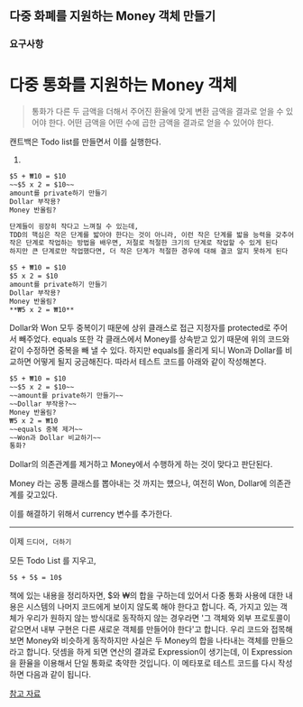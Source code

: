 ##  다중 화폐를 지원하는 Money 객체 만들기


### 요구사항

# 다중 통화를 지원하는 Money 객체

>통화가 다른 두 금액을 더해서 주어진 환율에 맞게 변환 금액을 결과로 얻을 수 있어야 한다.
> 어떤 금액을 어떤 수에 곱한 금액을 결과로 얻을 수 있어야 한다.


캔트백은 Todo list를 만들면서 이를 실행한다.

1. 
```markdown
$5 + ₩10 = $10
~~$5 x 2 = $10~~
amount를 private하기 만들기
Dollar 부작용?
Money 반올림?
```


```markdown
단계들이 굉장히 작다고 느껴질 수 있는데,
TDD의 핵심은 작은 단계를 밟아야 한다는 것이 아니라, 이런 작은 단계를 밟을 능력을 갖추어야 한다는 것이다
작은 단계로 작업하는 방법을 배우면, 저절로 적절한 크기의 단계로 작업할 수 있게 된다
하지만 큰 단계로만 작업했다면, 더 작은 단계가 적절한 경우에 대해 결코 알지 못하게 된다
```

```markdown
$5 + ₩10 = $10
$5 x 2 = $10
amount를 private하기 만들기
Dollar 부작용?
Money 반올림?
**₩5 x 2 = ₩10**
```


Dollar와 Won 모두 중복이기 때문에 상위 클래스로 접근 지정자를 protected로 주어서 빼주었다. 
equals 또한 각 클래스에서 Money를 상속받고 있기 때문에 위의 코드와 같이 수정하면 중복을 빼 낼 수 있다. 
하지만 equals를 올리게 되니 Won과 Dollar를 비교하면 어떻게 될지 궁금해진다. 따라서 테스트 코드를 아래와 같이 작성해본다.

```markdown
$5 + ₩10 = $10
~~$5 x 2 = $10~~
~~amount를 private하기 만들기~~
~~Dollar 부작용?~~
Money 반올림?
₩5 x 2 = ₩10
~~equals 중복 제거~~
~~Won과 Dollar 비교하기~~
통화?
```

Dollar의 의존관계를 제거하고 Money에서 수행하게 하는 것이 맞다고 판단된다.

Money 라는 공통 클래스를 뽑아내는 것 까지는 헀으나,
여전히 Won, Dollar에 의존관계를 갖고있다.

이를 해결하기 위해서 currency 변수를 추가한다.

---

이제 `드디어, 더하기`

모든 Todo List 를 지우고, 

```
5$ + 5$ = 10$
```

책에 있는 내용을 정리하자면, $와 ₩의 합을 구하는데 있어서 다중 통화 사용에 대한 내용은 시스템의 나머지 코드에게 보이지 않도록 해야 한다고 합니다. 즉, 가지고 있는 객체가 우리가 원하지 않는 방식대로 동작하지 않는 경우라면 '그 객체와 외부 프로토콜이 같으면서 내부 구현은 다른 새로운 객체를 만들어야 한다'고 합니다.
우리 코드와 접목해보면 Money와 비슷하게 동작하지만 사실은 두 Money의 합을 나타내는 객체를 만들으라고 합니다. 덧셈을 하게 되면 연산의 결과로 Expression이 생기는데, 이 Expression을 환율을 이용해서 단일 통화로 축약한 것입니다. 이 메타포로 테스트 코드를 다시 작성하면 다음과 같이 됩니다. 

[참고 자료](https://dailyms.tistory.com/19?category=854582)


